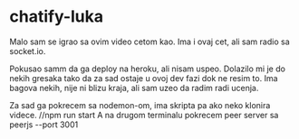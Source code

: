 # chatify-luka

Malo sam se igrao sa ovim video cetom kao. Ima i ovaj cet, ali sam radio sa socket.io. 

Pokusao samm da ga deploy na heroku, ali nisam uspeo. Dolazilo mi je do nekih gresaka tako da za sad ostaje u ovoj dev fazi dok ne resim to. Ima bagova nekih, nije ni blizu kraja,
ali sam uzeo da radim radi ucenja.

Za sad ga pokrecem sa nodemon-om, ima skripta pa ako neko klonira videce. //npm run start
A na drugom terminalu pokrecem peer server sa peerjs --port 3001
